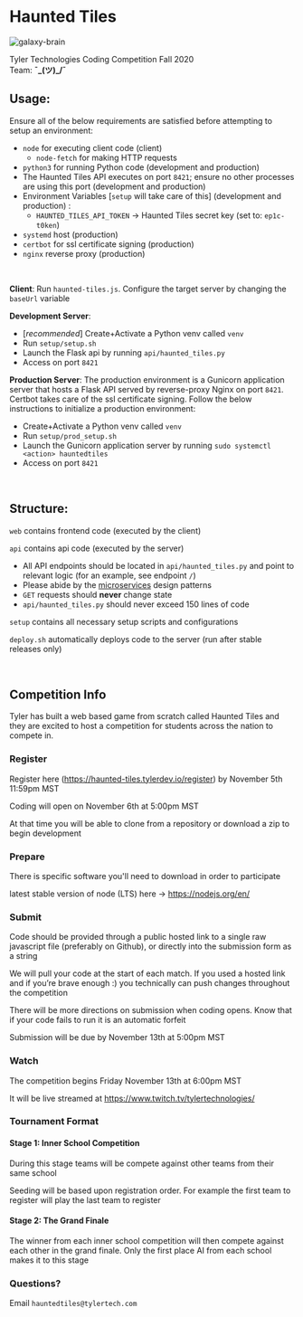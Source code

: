 # Haunted Tiles

![galaxy-brain](https://www.dailydot.com/wp-content/uploads/db4/41/6e8734dfe00c1b1d-768x384.jpg)

Tyler Technologies Coding Competition Fall 2020  
Team: **¯\_(ツ)_/¯**

## Usage:
Ensure all of the below requirements are satisfied before attempting to setup an environment:
- `node` for executing client code  (client)
    - `node-fetch` for making HTTP requests
- `python3` for running Python code  (development and production)
- The Haunted Tiles API executes on port `8421`; ensure no other processes are using this port (development and production)
- Environment Variables [`setup` will take care of this] (development and production) :
    - `HAUNTED_TILES_API_TOKEN` → Haunted Tiles secret key (set to: `ep1c-t0ken`)
- `systemd` host (production)
- `certbot` for ssl certificate signing (production)
- `nginx` reverse proxy (production)

<br />

**Client**: Run `haunted-tiles.js`. Configure the target server by changing the `baseUrl` variable

**Development Server**:
- [*recommended*] Create+Activate a Python venv called `venv`
- Run `setup/setup.sh` 
- Launch the Flask api by running `api/haunted_tiles.py`
- Access on port `8421`

**Production Server**: The production environment is a Gunicorn application server that hosts a Flask API served 
by reverse-proxy Nginx on port `8421`. Certbot takes care of the ssl certificate signing. Follow the below instructions to initialize a production 
environment:
- Create+Activate a Python venv called `venv`
- Run `setup/prod_setup.sh`
- Launch the Gunicorn application server by running `sudo systemctl <action> hauntedtiles`
- Access on port `8421`

<br />

## Structure:

`web` contains frontend code (executed by the client)

`api` contains api code (executed by the server)  
- All API endpoints should be located in `api/haunted_tiles.py` and point to relevant logic
(for an example, see endpoint `/`)
- Please abide by the [microservices](https://microservices.io/patterns/microservices.html) design patterns
- `GET` requests should **never** change state
- `api/haunted_tiles.py` should never exceed 150 lines of code

`setup` contains all necessary setup scripts and configurations

`deploy.sh` automatically deploys code to the server (run after stable releases only)

<br />

## Competition Info

Tyler has built a web based game from scratch called Haunted Tiles and they are excited to host a competition for 
students across the nation to compete in.

### Register
Register here (https://haunted-tiles.tylerdev.io/register) by November 5th 11:59pm MST

Coding will open on November 6th at 5:00pm MST

At that time you will be able to clone from a repository or download a zip to begin development

### Prepare
There is specific software you'll need to download in order to participate

latest stable version of node (LTS) here -> https://nodejs.org/en/

### Submit
Code should be provided through a public hosted link to a single raw javascript file (preferably on Github), or directly
into the submission form as a string

We will pull your code at the start of each match. If you used a hosted link and if you’re brave enough :) you 
technically can push changes throughout the competition

There will be more directions on submission when coding opens. Know that if your code fails to run it is an 
automatic forfeit

Submission will be due by November 13th at 5:00pm MST

### Watch
The competition begins Friday November 13th at 6:00pm MST

It will be live streamed at https://www.twitch.tv/tylertechnologies/

### Tournament Format

#### Stage 1: Inner School Competition
During this stage teams will be compete against other teams from their same school

Seeding will be based upon registration order. For example the first team to register will play the last team to 
register

#### Stage 2: The Grand Finale
The winner from each inner school competition will then compete against each other in the grand finale. Only the first 
place AI from each school makes it to this stage

### Questions? 
Email `hauntedtiles@tylertech.com`